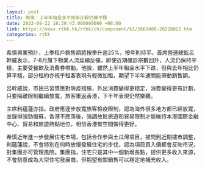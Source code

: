```yaml
---
layout: post
title: 希慎：上半年租金水平按年比較仍算平穩
date: 2022-08-22 16:39:43.000000000 +08:00
link: https://news.rthk.hk/rthk/ch/component/k2/1663488-20220822.htm
categories: rthk
---
```


希慎興業預計，上季租戶銷售額將按季升逾25%，按年則持平。首席營運總監呂幹威表示，7-8月旗下物業人流延續反彈，即使近期確診宗數回升，人流仍保持平穩，主要受餐飲及消費券帶動。他說，雖然上半年租金水平下跌，但與去年相比仍算平穩，部分租約亦視乎租客表現有輕微加租，期望下半年通關能帶動銷售額。

呂幹威說，市民已習慣應對防疫措施，外出消費變得更穩定，消費變得更有計劃，只要隔離限制繼續放寬，旅客重返香港，下半年表現仍然樂觀。

主席利蘊蓮亦指，政府應逐步放寬旅客檢疫限制，認為海外很多地方都已經放寬，並錄得強勁復蘇，香港不應落後，強調放鬆旅遊和貿易限制才能維持本港國際金融中心、貿易和旅遊熱點地位，相信香港有空間做得更好。

希慎近年進一步發展住宅市場，包括合作參與土瓜灣項目，被問到近期樓市調整，利蘊蓮說，不會特別在何時放慢發展住宅的步伐，認為項目買入價都會反映市況，對集團亦可管理風險。集團指，住宅只是其中一個新增長點，提供更多收入來源，不會刻意成為大型住宅發展商，但期望有關銷售可以穩定地補充收入。
